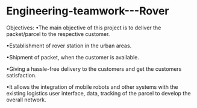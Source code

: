 # Engineering-teamwork---Rover

Objectives: 
•The main objective of this project is to deliver the packet/parcel to the respective customer.

•Establishment of rover station in the urban areas.

•Shipment of packet, when the customer is available.

•Giving a hassle-free delivery to the customers and get the customers satisfaction.

•It allows the integration of mobile robots and other systems with the existing logistics user interface, data, tracking of the parcel to develop the overall network.

